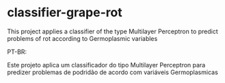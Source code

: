 # classifier-grape-rot
This project applies a classifier of the type Multilayer Perceptron to predict problems of rot according to Germoplasmic variables


PT-BR:

Este projeto aplica um classificador do tipo Multilayer Perceptron para predizer problemas de podridão de acordo com variáveis Germoplasmicas 
